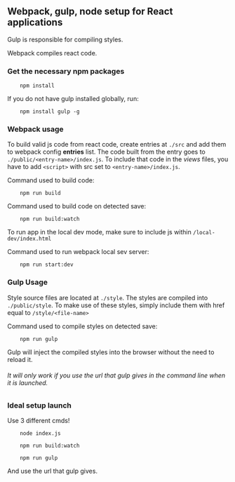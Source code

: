 ## Webpack, gulp, node setup for React applications

Gulp is responsible for compiling styles.

Webpack compiles react code.

### Get the necessary npm packages

```shell
    npm install
```

If you do not have gulp installed globally, run:

```shell
    npm install gulp -g
```

### Webpack usage

To build valid js code from react code, create entries at `./src` and add them to webpack config **entries** list. The code built from the entry goes to `./public/<entry-name>/index.js`.
To include that code in the _views_ files, you have to add `<script>` with src set to `<entry-name>/index.js`.

Command used to build code:

```shell
    npm run build
```

Command used to build code on detected save:

```shell
    npm run build:watch
```

To run app in the local dev mode, make sure to include js within `/local-dev/index.html`

Command used to run webpack local sev server:

```shell
    npm run start:dev
```

### Gulp Usage

Style source files are located at `./style`.
The styles are compiled into `./public/style`.
To make use of these styles, simply include them with href equal to `/style/<file-name>`

Command used to compile styles on detected save:

```shell
    npm run gulp
```

Gulp will inject the compiled styles into the browser without the need to reload it.

###### It will only work if you use the url that gulp gives in the command line when it is launched.

### Ideal setup launch

Use 3 different cmds!

```shell
    node index.js
```

```shell
    npm run build:watch
```

```shell
    npm run gulp
```

And use the url that gulp gives.
